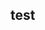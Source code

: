 <!--
 * @Author: your name
 * @Date: 2021-06-01 15:59:45
 * @LastEditTime: 2021-06-01 15:59:52
 * @LastEditors: Please set LastEditors
 * @Description: In User Settings Edit
 * @FilePath: \第九次作业\readme.md
-->

## test
